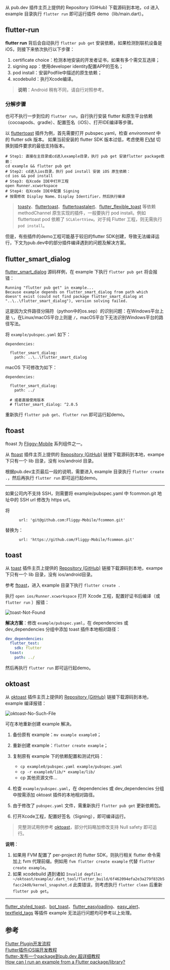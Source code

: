 
从 pub.dev 插件主页上提供的 Repository (GitHub) 下载源码到本地，cd 进入 example 目录执行 `flutter run` 即可运行插件 demo（lib/main.dart）。

## flutter-run

**flutter run** 背后会自动执行 `flutter pub get` 安装依赖，如果检测到联机设备是iOS，则接下来依次执行以下步骤：

1. certificate choice：检测本地安装的开发者证书，如果有多个需交互选择；  
2. signing app：使用developer identity配置APP的签名；  
3. pod install：安装Podfile中描述的原生依赖；  
4. xcodebuild：执行Xcode编译。  

> **说明**：Android 稍有不同，请自行对照参考。

### 分解步骤

也可不执行一步到位的 `flutter run`，自行执行安装 flutter 和原生平台依赖（cocoapods、gradle）、配置签名（iOS）、打开IDE编译等步骤。

以 [fluttertoast](https://pub.dev/packages/fluttertoast) 插件为例，首先需要打开 pubspec.yaml，检查 *environment* 中的 flutter sdk 版本。
如果当前安装的 flutter SDK 版本过低，考虑使用 [FVM](https://blog.csdn.net/phunxm/article/details/117317291) 切换到插件要求的最低支持版本。

```
# Step1: 直接在主目录或cd进入example目录，执行 pub get 安装flutter package依赖：
cd example && flutter pub get
# Step2: cd进入ios目录，执行 pod install 安装 iOS 原生依赖：
cd ios && pod install
# Step3: 在Xcode IDE中打开工程
open Runner.xcworkspace
# Step4: 在Xcode IDE中配置 Signing
# 按需修改 Display Name、Display Identifier，然后执行编译
```

> [toasty](https://pub.dev/packages/toasty)、[fluttertoast](https://pub.dev/packages/fluttertoast)、[fluttertoastalert](https://pub.dev/packages/fluttertoastalert)、[flutter_flexible_toast](https://pub.dev/packages/flutter_flexible_toast) 等依赖 methodChannel 原生实现的插件，一般要执行 pod install。例如 fluttertoast pod 依赖了 `SCLAlertView`。对于纯 Flutter 工程，则无需执行 `pod install`。

但是，有些插件的demo工程可能基于较旧的flutter SDK创建，导致无法编译运行，下文为pub.dev中的部分插件编译遇到的问题及解决方案。

## flutter_smart_dialog

[flutter_smart_dialog](https://pub.dev/packages/flutter_smart_dialog) 源码样例，在 example 下执行 `flutter pub get` 将会报错：

```
Running "flutter pub get" in example...
Because example depends on flutter_smart_dialog from path which doesn't exist (could not find package flutter_smart_dialog at "..\..\flutter_smart_dialog"), version solving failed.
```

这是因为文件路径分隔符（python中的os.sep）的识别问题：在Windows平台上是 `\`，在Linux/macOS平台上则是 `/`，macOS平台下无法识别Windows平台的路径写法。

将 `example/pubspec.yaml` 如下：

```
dependencies:

  flutter_smart_dialog:
    path: ..\..\flutter_smart_dialog

```

macOS 下可修改为如下：

```
dependencies:

  flutter_smart_dialog:
    path: ../

  # 或者直接使用版本
  # flutter_smart_dialog: ^2.0.5

```

重新执行 `flutter pub get`、`flutter run` 即可运行起demo。

## ftoast

ftoast 为 [Fliggy-Mobile](https://github.com/Fliggy-Mobile) 系列组件之一。

从 [ftoast](https://pub.dev/packages/ftoast) 插件主页上提供的 [Repository (GitHub)](https://github.com/Fliggy-Mobile/ftoast) 链接下载源码到本地，exampe 下只有一个 lib 目录，没有 ios/android 目录。

根据pub.dev主页最后一段的说明，需要进入 example 目录执行 `flutter create .`，然后再执行 `flutter run` 即可运行起demo。

---

如果公司内不支持 SSH，则需要将 example/pubspec.yaml 中 fcommon.git 地址中的 SSH url 修改为 https url。

将

```
      url: 'git@github.com:Fliggy-Mobile/fcommon.git'
```

替换为：

```
      url: 'https://github.com/Fliggy-Mobile/fcommon.git'
```

## toast

从 [toast](https://pub.dev/packages/toast) 插件主页上提供的 [Repository (GitHub)](https://github.com/appdev/FlutterToast) 链接下载源码到本地，exampe 下只有一个 lib 目录，没有 ios/android目录。

参考 [ftoast](https://pub.dev/packages/ftoast)，进入 example 目录下执行 `flutter create .`

执行 `open ios/Runner.xcworkspace` 打开 Xcode 工程，配置好证书后编译（或  `flutter run` ）报错：

![toast-Not-Found](https://img-blog.csdnimg.cn/2021053021585967.png)

**解决方案**：修改 `example/pubspec.yaml`，在 dependencies 或 dev_dependencies 分组中添加 toast 插件本地相对路径：

```yaml
dev_dependencies:
  flutter_test:
    sdk: flutter
  toast:
    path: ../
```

然后再执行 `flutter run` 即可运行起demo。

## oktoast

从 [oktoast](https://pub.dev/packages/oktoast) 插件主页上提供的 [Repository (GitHub)](https://github.com/OpenFlutter/flutter_oktoast) 链接下载源码到本地，example 编译报错：

![oktoast-No-Such-File](https://img-blog.csdnimg.cn/20210530220021283.png)

可在本地重新创建 example 解决。

1. 备份原有 example：`mv example example0`；  
2. 重新创建 example：`flutter create example`；  
3. 复制原有 example 下的依赖配置和测试代码：

    - `cp example0/pubspec.yaml example/pubspec.yaml`  
    - `cp -r example0/lib/* example/lib/`  
    - cp 其他资源文件...  

4. 检查 `example/pubspec.yaml`，在 dependencies 或 dev_dependencies 分组中按需添加 oktoast 插件的本地相对路径。
5. 由于修改了 `pubspec.yaml` 文件，需重新执行 `flutter pub get` 更新依赖包。  

6. 打开Xcode工程，配置好签名（Signing），即可编译运行。  

> 完整测试用例参考 [oktoast](https://www.kikt.top/posts/flutter/toast/oktoast/)，部分代码略加修改支持 Null safety 即可运行。

**说明**：

1. 如果用 FVM 配置了 per-project 的 flutter SDK，则执行相关 flutter 命令需加上 fvm 代理前缀。例如用 `fvm flutter create example` 代替 `flutter create example`。  
2. 如果 xcodebuild 遇到诸如 `Invalid depfile: ~/oktoast/example/.dart_tool/flutter_build/6f462094efa2e3a279f832b5facc24d0/kernel_snapshot.d` 此类错误，则考虑执行 `flutter clean` 后重新 `flutter pub get`。  

---

[flutter_styled_toast](https://pub.dev/packages/flutter_styled_toast)、[bot_toast](https://pub.dev/packages/bot_toast)、[flutter_easyloading](https://pub.dev/packages/flutter_easyloading)、[easy_alert](https://pub.dev/packages/easy_alert)、[textfield_tags](https://pub.dev/packages/textfield_tags) 等插件 example 无法运行问题均可参考以上处理。

## 参考

[Flutter Plugin开发流程](https://www.jianshu.com/p/4bf045fd21f5)  
[Flutter插件iOS端开发教程](https://juejin.cn/post/6844904072969994248)  
[flutter-发布一个package到pub.dev 超详细教程](https://blog.csdn.net/ai_pple/article/details/108535418)  
[How can I run an example from a Flutter package/library?](https://stackoverflow.com/questions/53785710/how-can-i-run-an-example-from-a-flutter-package-library)  
